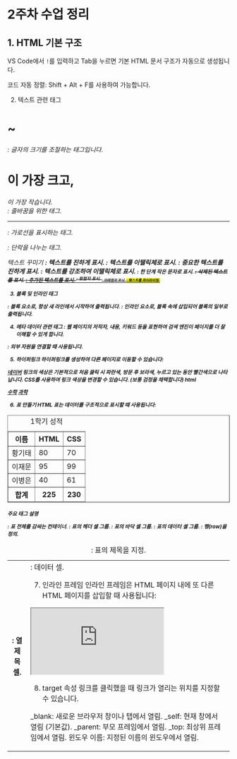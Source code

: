 # 2주차 수업 정리

## 1. HTML 기본 구조
VS Code에서 `!`를 입력하고 Tab을 누르면 기본 HTML 문서 구조가 자동으로 생성됩니다.

<!DOCTYPE html>
<html lang="en">
<head>
    <meta charset="UTF-8">
    <meta name="viewport" content="width=device-width, initial-scale=1.0">
    <title>Document</title>
</head>
<body>    
</body>
</html>

코드 자동 정렬: Shift + Alt + F를 사용하여 가능합니다.

2. 텍스트 관련 태그
<h1> ~ <h6>: 글자의 크기를 조절하는 태그입니다. <h1>이 가장 크고, <h6>이 가장 작습니다.
<br>: 줄바꿈을 위한 태그.
<hr>: 가로선을 표시하는 태그.
<p>: 단락을 나누는 태그.

텍스트 꾸미기
<b>: 텍스트를 진하게 표시.
<i>: 텍스트를 이탤릭체로 표시.
<strong>: 중요한 텍스트를 진하게 표시.
<em>: 텍스트를 강조하여 이탤릭체로 표시.
<small>: 한 단계 작은 문자로 표시.
<del>: 삭제된 텍스트를 표시.
<ins>: 추가된 텍스트를 표시.
<sup>: 윗첨자 표시.
<sub>: 아래첨자 표시.
<mark>: 텍스트를 하이라이팅.

    
3. 블록 및 인라인 태그
<div>: 블록 요소로, 항상 새 라인에서 시작하여 출력됩니다.
<span>: 인라인 요소로, 블록 속에 삽입되어 블록의 일부로 출력됩니다.

    
4. 메타 데이터 관련 태그
<meta>: 웹 페이지의 저작자, 내용, 키워드 등을 표현하여 검색 엔진이 페이지를 더 잘 이해할 수 있게 합니다.
<link>: 외부 자원을 연결할 때 사용됩니다.


5. 하이퍼링크
하이퍼링크를 생성하여 다른 페이지로 이동할 수 있습니다:

<a href="http://www.naver.com">네이버</a>
링크의 색상은 기본적으로 처음 클릭 시 파란색, 방문 후 보라색, 누르고 있는 동안 빨간색으로 나타납니다. CSS를 사용하여 링크 색상을 변경할 수 있습니다. (보통 검정을 채택합니다)
html

<head>
    <base href="http://www.mysite.com/">
</head>
<body>
    <a href="score/math.html">수학</a>
    <a href="score/science.html">과학</a>
</body>


6. 표 만들기
HTML 표는 데이터를 구조적으로 표시할 때 사용됩니다:

<table border="1">
    <caption>1학기 성적</caption>
    <thead>
        <tr><th>이름</th><th>HTML</th><th>CSS</th></tr>
    </thead>
    <tfoot>
        <tr><th>합계</th><th>225</th><th>230</th></tr>
    </tfoot>
    <tbody>
        <tr><td>황기태</td><td>80</td><td>70</td></tr>
        <tr><td>이재문</td><td>95</td><td>99</td></tr>
        <tr><td>이병은</td><td>40</td><td>61</td></tr>
    </tbody>
</table>

주요 태그 설명
<table>: 표 전체를 감싸는 컨테이너.
<caption>: 표의 제목을 지정.
<thead>: 표의 헤더 셀 그룹.
<tfoot>: 표의 바닥 셀 그룹.
<tbody>: 표의 데이터 셀 그룹.
<tr>: 행(row)을 정의.
<th>: 열 제목 셀.
<td>: 데이터 셀.

    
7. 인라인 프레임
인라인 프레임은 HTML 페이지 내에 또 다른 HTML 페이지를 삽입할 때 사용됩니다:
<iframe src="iframe1.html"></iframe>

    
8. target 속성
링크를 클릭했을 때 링크가 열리는 위치를 지정할 수 있습니다.

_blank: 새로운 브라우저 창이나 탭에서 열림.
_self: 현재 창에서 열림 (기본값).
_parent: 부모 프레임에서 열림.
_top: 최상위 프레임에서 열림.
윈도우 이름: 지정된 이름의 윈도우에서 열림.







